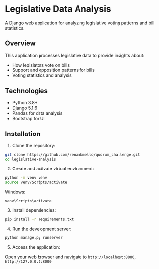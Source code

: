 # Legislative Data Analysis

A Django web application for analyzing legislative voting patterns and bill statistics.

## Overview

This application processes legislative data to provide insights about:
- How legislators vote on bills
- Support and opposition patterns for bills
- Voting statistics and analysis

## Technologies

- Python 3.8+
- Django 5.1.6
- Pandas for data analysis
- Bootstrap for UI


## Installation

1. Clone the repository:

```bash
git clone https://github.com/renanbmello/quorum_challenge.git
cd legislative-analysis
```


2. Create and activate virtual environment:

```bash
python -m venv venv
source venv/Scripts/activate
```

Windows:
```bash
venv\Scripts\activate
```

3. Install dependencies:

```bash
pip install -r requirements.txt
```

4. Run the development server:

```bash
python manage.py runserver
```

5. Access the application:

Open your web browser and navigate to `http://localhost:8000`, `http://127.0.0.1:8000`
